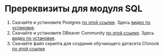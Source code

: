 # Пререквизиты для модуля SQL  
1. Скачайте и установите Postgres [по этой ссылке](https://www.enterprisedb.com/downloads/postgres-postgresql-downloads). Здесь [видео по установке](https://drive.google.com/file/d/1p60CWvDA0OcqG2JHDBiEm2QVSBNR3rIR/view?usp=sharing).     
2. Скачайте и установите DBeaver Community [по этой ссылке](https://dbeaver.io/download/). Здесь [видео по установке](https://drive.google.com/file/d/1pHs641dy1z5_ixSXIhCHTrYQ3DkHHX0t/view?usp=sharing).    
3. Скачайте файл скрипта для создания обучающего датасета Chinook [по этой ссылке](https://drive.google.com/file/d/1o9WSNO2SRj-JX5hr5Y57AWrwi6aEpQ53/view?usp=sharing)